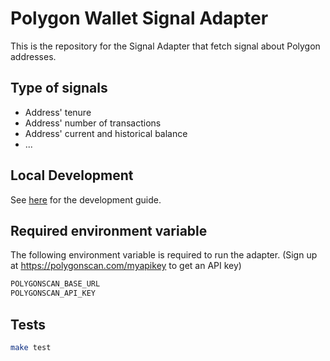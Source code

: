 # Polygon Wallet Signal Adapter

This is the repository for the Signal Adapter that fetch signal about Polygon addresses.

## Type of signals

- Address' tenure
- Address' number of transactions
- Address' current and historical balance
- ...

## Local Development

See [here](../../../docs/getting_started.md) for the development guide.

## Required environment variable

The following environment variable is required to run the adapter.
(Sign up at https://polygonscan.com/myapikey to get an API key)

```bash
POLYGONSCAN_BASE_URL
POLYGONSCAN_API_KEY
```

## Tests

```bash
make test
```
